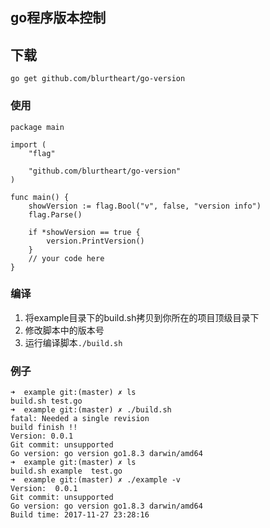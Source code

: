 ## go程序版本控制

## 下载

    go get github.com/blurtheart/go-version

### 使用

    package main

    import (
        "flag"

        "github.com/blurtheart/go-version"
    )

    func main() {
        showVersion := flag.Bool("v", false, "version info")
        flag.Parse()

        if *showVersion == true {
            version.PrintVersion()
        }
        // your code here
    }

### 编译

1. 将example目录下的build.sh拷贝到你所在的项目顶级目录下
2. 修改脚本中的版本号
3. 运行编译脚本`./build.sh`

### 例子

    ➜  example git:(master) ✗ ls
    build.sh test.go
    ➜  example git:(master) ✗ ./build.sh
    fatal: Needed a single revision
    build finish !!
    Version: 0.0.1
    Git commit: unsupported
    Go version: go version go1.8.3 darwin/amd64
    ➜  example git:(master) ✗ ls
    build.sh example  test.go
    ➜  example git:(master) ✗ ./example -v
    Version:  0.0.1
    Git commit: unsupported
    Go version: go version go1.8.3 darwin/amd64
    Build time: 2017-11-27 23:28:16